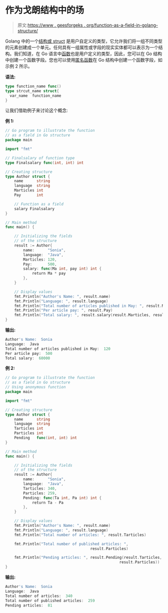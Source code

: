 # 作为戈朗结构中的场

> 原文:[https://www . geesforgeks . org/function-as-a-field-in-golang-structure/](https://www.geeksforgeeks.org/function-as-a-field-in-golang-structure/)

Golang 中的一个[结构或 struct](https://www.geeksforgeeks.org/structures-in-golang/) 是用户自定义的类型，它允许我们将一组不同类型的元素创建成一个单元。任何具有一组属性或字段的现实实体都可以表示为一个结构。我们知道，在 Go 语言中[函数](https://www.geeksforgeeks.org/functions-in-go-language/)也是用户定义的类型，因此，您可以在 Go 结构中创建一个函数字段。您也可以使用[匿名函数](https://www.geeksforgeeks.org/anonymous-function-in-go-language/)在 Go 结构中创建一个函数字段，如示例 2 所示。

**语法:**

```go
type function_name func()
type strcut_name struct{
  var_name  function_name
}

```

让我们借助例子来讨论这个概念:

**例 1:**

```go
// Go program to illustrate the function
// as a field in Go structure
package main

import "fmt"

// Finalsalary of function type
type Finalsalary func(int, int) int

// Creating structure
type Author struct {
    name      string
    language  string
    Marticles int
    Pay       int

    // Function as a field
    salary Finalsalary
}

// Main method
func main() {

    // Initializing the fields
    // of the structure
    result := Author{
        name:      "Sonia",
        language:  "Java",
        Marticles: 120,
        Pay:       500,
        salary: func(Ma int, pay int) int {
            return Ma * pay
        },
    }

    // Display values
    fmt.Println("Author's Name: ", result.name)
    fmt.Println("Language: ", result.language)
    fmt.Println("Total number of articles published in May: ", result.Marticles)
    fmt.Println("Per article pay: ", result.Pay)
    fmt.Println("Total salary: ", result.salary(result.Marticles, result.Pay))
}
```

**输出:**

```go
Author's Name:  Sonia
Language:  Java
Total number of articles published in May:  120
Per article pay:  500
Total salary:  60000

```

**例 2:**

```go
// Go program to illustrate the function
// as a field in Go structure
// Using anonymous function
package main

import "fmt"

// Creating structure
type Author struct {
    name      string
    language  string
    Tarticles int
    Particles int
    Pending   func(int, int) int
}

// Main method
func main() {

    // Initializing the fields
    // of the structure
    result := Author{
        name:      "Sonia",
        language:  "Java",
        Tarticles: 340,
        Particles: 259,
        Pending: func(Ta int, Pa int) int {
            return Ta - Pa
        },
    }

    // Display values
    fmt.Println("Author's Name: ", result.name)
    fmt.Println("Language: ", result.language)
    fmt.Println("Total number of articles: ", result.Tarticles)

    fmt.Println("Total number of published articles: ",
                                      result.Particles)

    fmt.Println("Pending articles: ", result.Pending(result.Tarticles,
                                                   result.Particles))
}
```

**输出:**

```go
Author's Name:  Sonia
Language:  Java
Total number of articles:  340
Total number of published articles:  259
Pending articles:  81

```